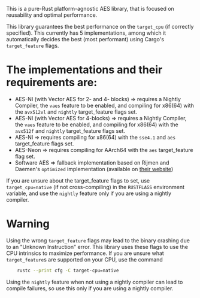 This is a pure-Rust platform-agnostic AES library, that is focused on reusability and optimal performance.

This library guarantees the best performance on the `target_cpu` (if correctly specified). This currently has 5
implementations, among which it automatically decides the best (most performant) using Cargo's `target_feature` flags.

# The implementations and their requirements are:

- AES-NI (with Vector AES for 2- and 4- blocks) => requires a Nightly Compiler, the `vaes` feature to be enabled, and
  compiling for x86(64) with the `avx512vl` and `nightly` target_feature flags set.
- AES-NI (with Vector AES for 4-blocks) => requires a Nightly Compiler, the `vaes` feature to be enabled, and
  compiling for x86(64) with the `avx512f` and `nightly` target_feature flags set.
- AES-NI => requires compiling for x86(64) with the `sse4.1` and `aes` target_feature flags set.
- AES-Neon => requires compiling for AArch64 with the `aes` target_feature flag set.
- Software AES => fallback implementation based on Rijmen and Daemen's `optimized` implementation (available
  on [their website](https://web.archive.org/web/20050828204927/http://www.iaik.tu-graz.ac.at/research/krypto/AES/old/%7Erijmen/rijndael/))

If you are unsure about the target_feature flags to set, use `target_cpu=native` (if not cross-compiling) in
the `RUSTFLAGS` environment variable, and use the `nightly` feature only if you are using a nightly compiler.

# Warning

Using the wrong `target_feature` flags may lead to the binary crashing due to an "Unknown Instruction" error. This
library uses these flags to use the CPU intrinsics to maximize performance. If you are unsure what `target_feature`s are
supported on your CPU, use the command
````bash
    rustc --print cfg -C target-cpu=native
````
Using the `nightly` feature when not using a nightly compiler can lead to compile failures, so use this only if you
are using a nightly compiler.
